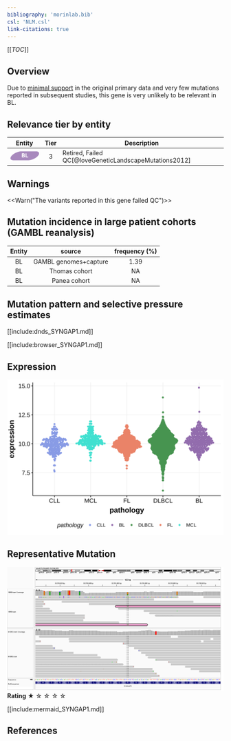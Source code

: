 ```yaml
---
bibliography: 'morinlab.bib'
csl: 'NLM.csl'
link-citations: true
---
```

[[_TOC_]]

## Overview

Due to [minimal support](SYNGAP1#representative-mutation) in the original primary data and very few mutations reported in subsequent studies, this gene is very unlikely to be relevant in BL. 



## Relevance tier by entity

|Entity|Tier|Description                           |
|:------:|:----:|--------------------------------------|
|![BL](images/icons/BL_tier2.png)    |3  |Retired, Failed QC[@loveGeneticLandscapeMutations2012]|

## Warnings

<<Warn("The variants reported in this gene failed QC")>>

## Mutation incidence in large patient cohorts (GAMBL reanalysis)

|Entity|source               |frequency (%)|
|:------:|:---------------------:|:-------------:|
|BL    |GAMBL genomes+capture|1.39         |
|BL    |Thomas cohort        |  NA         |
|BL    |Panea cohort         |  NA         |

## Mutation pattern and selective pressure estimates

[[include:dnds_SYNGAP1.md]]


[[include:browser_SYNGAP1.md]]

## Expression
![](images/gene_expression/SYNGAP1_by_pathology.svg)
<!-- ORIGIN: loveGeneticLandscapeMutations2012 -->
<!-- BL: loveGeneticLandscapeMutations2012 -->

## Representative Mutation

![](primary/Love_SYNGAP1_33518868.png)
**Rating**
&starf; &star; &star; &star; &star;


[[include:mermaid_SYNGAP1.md]]

## References

